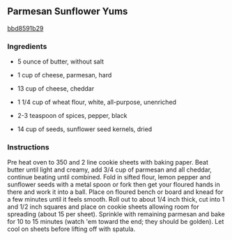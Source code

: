 ## Parmesan Sunflower Yums

[bbd8591b29](http://www.food.com/recipe/parmesan-sunflower-yums-178778)

### Ingredients

 - 5 ounce of butter, without salt

 - 1 cup of cheese, parmesan, hard

 - 13 cup of cheese, cheddar

 - 1 1/4 cup of wheat flour, white, all-purpose, unenriched

 - 2-3 teaspoon of spices, pepper, black

 - 14 cup of seeds, sunflower seed kernels, dried

### Instructions

Pre heat oven to 350 and 2 line cookie sheets with baking paper. Beat butter until light and creamy, add 3/4 cup of parmesan and all cheddar, continue beating until combined. Fold in sifted flour, lemon pepper and sunflower seeds with a metal spoon or fork then get your floured hands in there and work it into a ball. Place on floured bench or board and knead for a few minutes until it feels smooth. Roll out to about 1/4 inch thick, cut into 1 and 1/2 inch squares and place on cookie sheets allowing room for spreading (about 15 per sheet). Sprinkle with remaining parmesan and bake for 10 to 15 minutes (watch 'em toward the end; they should be golden). Let cool on sheets before lifting off with spatula.